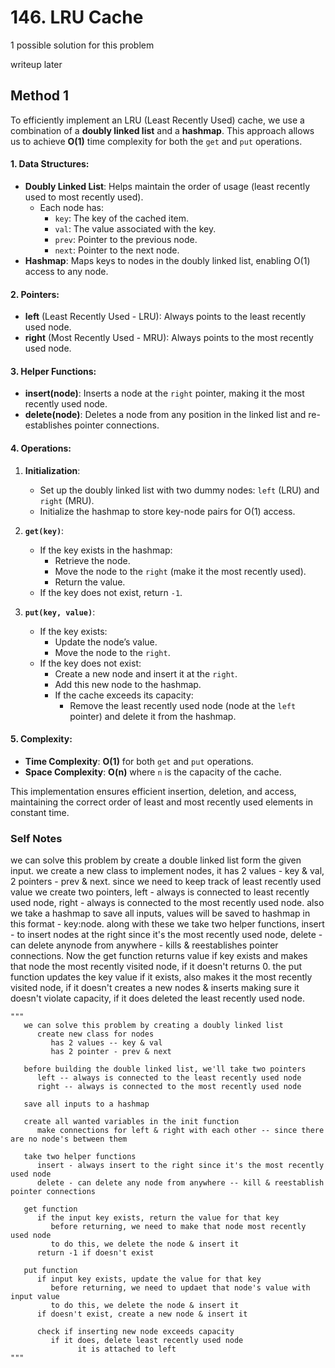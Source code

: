 # 146. LRU Cache

1 possible solution for this problem  

writeup later

## Method 1

To efficiently implement an LRU (Least Recently Used) cache, we use a combination of a **doubly linked list** and a **hashmap**. This approach allows us to achieve **O(1)** time complexity for both the `get` and `put` operations.

#### 1. **Data Structures**:
   - **Doubly Linked List**: Helps maintain the order of usage (least recently used to most recently used).
     - Each node has:
       - `key`: The key of the cached item.
       - `val`: The value associated with the key.
       - `prev`: Pointer to the previous node.
       - `next`: Pointer to the next node.
   - **Hashmap**: Maps keys to nodes in the doubly linked list, enabling O(1) access to any node.

#### 2. **Pointers**:
   - **left** (Least Recently Used - LRU): Always points to the least recently used node.
   - **right** (Most Recently Used - MRU): Always points to the most recently used node.

#### 3. **Helper Functions**:
   - **insert(node)**: Inserts a node at the `right` pointer, making it the most recently used node.
   - **delete(node)**: Deletes a node from any position in the linked list and re-establishes pointer connections.

#### 4. **Operations**:

1. **Initialization**:
   - Set up the doubly linked list with two dummy nodes: `left` (LRU) and `right` (MRU).
   - Initialize the hashmap to store key-node pairs for O(1) access.

2. **`get(key)`**:
   - If the key exists in the hashmap:
     - Retrieve the node.
     - Move the node to the `right` (make it the most recently used).
     - Return the value.
   - If the key does not exist, return `-1`.

3. **`put(key, value)`**:
   - If the key exists:
     - Update the node’s value.
     - Move the node to the `right`.
   - If the key does not exist:
     - Create a new node and insert it at the `right`.
     - Add this new node to the hashmap.
     - If the cache exceeds its capacity:
       - Remove the least recently used node (node at the `left` pointer) and delete it from the hashmap.

#### 5. **Complexity**:
   - **Time Complexity**: **O(1)** for both `get` and `put` operations.
   - **Space Complexity**: **O(n)** where `n` is the capacity of the cache.

This implementation ensures efficient insertion, deletion, and access, maintaining the correct order of least and most recently used elements in constant time.

### Self Notes
we can solve this problem by create a double linked list form the given input. we create a new class to implement nodes, it has 2 values - key & val, 2 pointers - prev & next. since we need to keep track of least recently used value we create two pointers, left - always is connected to least recently used node, right - always is connected to the most recently used node. also we take a hashmap to save all inputs, values will be saved to hashmap in this format - key:node. along with these we take two helper functions, insert - to insert nodes at the right since it's the most recently used node, delete - can delete anynode from anywhere - kills & reestablishes pointer connections. Now the get function returns value if key exists and makes that node the most recently visited node, if it doesn't returns 0. the put function updates the key value if it exists, also makes it the most recently visited node, if it doesn't creates a new nodes & inserts making sure it doesn't violate capacity, if it does deleted the least recently used node.   

```
"""
   we can solve this problem by creating a doubly linked list
      create new class for nodes
         has 2 values -- key & val
         has 2 pointer - prev & next

   before building the double linked list, we'll take two pointers 
      left -- always is connected to the least recently used node
      right -- always is connected to the most recently used node

   save all inputs to a hashmap

   create all wanted variables in the init function 
      make connections for left & right with each other -- since there are no node's between them
      
   take two helper functions 
      insert - always insert to the right since it's the most recently used node
      delete - can delete any node from anywhere -- kill & reestablish pointer connections

   get function
      if the input key exists, return the value for that key
         before returning, we need to make that node most recently used node
         to do this, we delete the node & insert it
      return -1 if doesn't exist

   put function
      if input key exists, update the value for that key
         before returning, we need to updaet that node's value with input value
         to do this, we delete the node & insert it
      if doesn't exist, create a new node & insert it

      check if inserting new node exceeds capacity
         if it does, delete least recently used node 
               it is attached to left
"""
```
